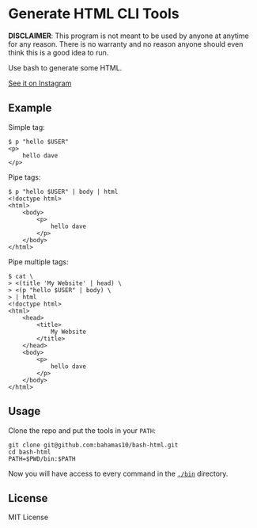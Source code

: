 Generate HTML CLI Tools
=======================

**DISCLAIMER**: This program is not meant to be used by anyone at anytime for
any reason. There is no warranty and no reason anyone should even think this
is a good idea to run.

Use bash to generate some HTML.

[See it on Instagram](https://www.instagram.com/p/DFl6NBwAt8v/?img_index=1)

Example
-------

Simple tag:

```
$ p "hello $USER"
<p>
	hello dave
</p>
```

Pipe tags:

```
$ p "hello $USER" | body | html
<!doctype html>
<html>
	<body>
		<p>
			hello dave
		</p>
	</body>
</html>
```

Pipe multiple tags:

```
$ cat \
> <(title 'My Website' | head) \
> <(p "hello $USER" | body) \
> | html
<!doctype html>
<html>
	<head>
		<title>
			My Website
		</title>
	</head>
	<body>
		<p>
			hello dave
		</p>
	</body>
</html>
```

Usage
-----

Clone the repo and put the tools in your `PATH`:

```
git clone git@github.com:bahamas10/bash-html.git
cd bash-html
PATH=$PWD/bin:$PATH
```

Now you will have access to every command in the [`./bin`](/bin) directory.

License
-------

MIT License
